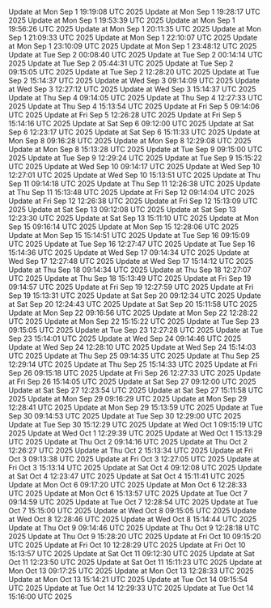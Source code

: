 Update at Mon Sep  1 19:19:08 UTC 2025
Update at Mon Sep  1 19:28:17 UTC 2025
Update at Mon Sep  1 19:53:39 UTC 2025
Update at Mon Sep  1 19:56:26 UTC 2025
Update at Mon Sep  1 20:11:35 UTC 2025
Update at Mon Sep  1 21:09:33 UTC 2025
Update at Mon Sep  1 22:10:07 UTC 2025
Update at Mon Sep  1 23:10:09 UTC 2025
Update at Mon Sep  1 23:48:12 UTC 2025
Update at Tue Sep  2 00:08:40 UTC 2025
Update at Tue Sep  2 00:14:14 UTC 2025
Update at Tue Sep  2 05:44:31 UTC 2025
Update at Tue Sep  2 09:15:05 UTC 2025
Update at Tue Sep  2 12:28:20 UTC 2025
Update at Tue Sep  2 15:14:37 UTC 2025
Update at Wed Sep  3 09:14:09 UTC 2025
Update at Wed Sep  3 12:27:12 UTC 2025
Update at Wed Sep  3 15:14:37 UTC 2025
Update at Thu Sep  4 09:14:05 UTC 2025
Update at Thu Sep  4 12:27:33 UTC 2025
Update at Thu Sep  4 15:13:54 UTC 2025
Update at Fri Sep  5 09:14:06 UTC 2025
Update at Fri Sep  5 12:26:28 UTC 2025
Update at Fri Sep  5 15:14:16 UTC 2025
Update at Sat Sep  6 09:12:00 UTC 2025
Update at Sat Sep  6 12:23:17 UTC 2025
Update at Sat Sep  6 15:11:33 UTC 2025
Update at Mon Sep  8 09:16:28 UTC 2025
Update at Mon Sep  8 12:29:08 UTC 2025
Update at Mon Sep  8 15:13:28 UTC 2025
Update at Tue Sep  9 09:15:00 UTC 2025
Update at Tue Sep  9 12:29:24 UTC 2025
Update at Tue Sep  9 15:15:22 UTC 2025
Update at Wed Sep 10 09:14:17 UTC 2025
Update at Wed Sep 10 12:27:01 UTC 2025
Update at Wed Sep 10 15:13:51 UTC 2025
Update at Thu Sep 11 09:14:18 UTC 2025
Update at Thu Sep 11 12:26:38 UTC 2025
Update at Thu Sep 11 15:13:48 UTC 2025
Update at Fri Sep 12 09:14:04 UTC 2025
Update at Fri Sep 12 12:26:38 UTC 2025
Update at Fri Sep 12 15:13:09 UTC 2025
Update at Sat Sep 13 09:12:08 UTC 2025
Update at Sat Sep 13 12:23:30 UTC 2025
Update at Sat Sep 13 15:11:10 UTC 2025
Update at Mon Sep 15 09:16:14 UTC 2025
Update at Mon Sep 15 12:28:06 UTC 2025
Update at Mon Sep 15 15:14:51 UTC 2025
Update at Tue Sep 16 09:15:09 UTC 2025
Update at Tue Sep 16 12:27:47 UTC 2025
Update at Tue Sep 16 15:14:36 UTC 2025
Update at Wed Sep 17 09:14:34 UTC 2025
Update at Wed Sep 17 12:27:48 UTC 2025
Update at Wed Sep 17 15:14:12 UTC 2025
Update at Thu Sep 18 09:14:34 UTC 2025
Update at Thu Sep 18 12:27:07 UTC 2025
Update at Thu Sep 18 15:13:49 UTC 2025
Update at Fri Sep 19 09:14:57 UTC 2025
Update at Fri Sep 19 12:27:59 UTC 2025
Update at Fri Sep 19 15:13:31 UTC 2025
Update at Sat Sep 20 09:12:34 UTC 2025
Update at Sat Sep 20 12:24:43 UTC 2025
Update at Sat Sep 20 15:11:58 UTC 2025
Update at Mon Sep 22 09:16:56 UTC 2025
Update at Mon Sep 22 12:28:22 UTC 2025
Update at Mon Sep 22 15:15:22 UTC 2025
Update at Tue Sep 23 09:15:05 UTC 2025
Update at Tue Sep 23 12:27:28 UTC 2025
Update at Tue Sep 23 15:14:01 UTC 2025
Update at Wed Sep 24 09:14:46 UTC 2025
Update at Wed Sep 24 12:28:10 UTC 2025
Update at Wed Sep 24 15:14:03 UTC 2025
Update at Thu Sep 25 09:14:35 UTC 2025
Update at Thu Sep 25 12:29:14 UTC 2025
Update at Thu Sep 25 15:14:33 UTC 2025
Update at Fri Sep 26 09:15:18 UTC 2025
Update at Fri Sep 26 12:27:33 UTC 2025
Update at Fri Sep 26 15:14:05 UTC 2025
Update at Sat Sep 27 09:12:00 UTC 2025
Update at Sat Sep 27 12:23:54 UTC 2025
Update at Sat Sep 27 15:11:58 UTC 2025
Update at Mon Sep 29 09:16:29 UTC 2025
Update at Mon Sep 29 12:28:41 UTC 2025
Update at Mon Sep 29 15:13:59 UTC 2025
Update at Tue Sep 30 09:14:53 UTC 2025
Update at Tue Sep 30 12:29:00 UTC 2025
Update at Tue Sep 30 15:12:29 UTC 2025
Update at Wed Oct  1 09:15:19 UTC 2025
Update at Wed Oct  1 12:29:39 UTC 2025
Update at Wed Oct  1 15:13:29 UTC 2025
Update at Thu Oct  2 09:14:16 UTC 2025
Update at Thu Oct  2 12:26:27 UTC 2025
Update at Thu Oct  2 15:13:34 UTC 2025
Update at Fri Oct  3 09:13:38 UTC 2025
Update at Fri Oct  3 12:27:05 UTC 2025
Update at Fri Oct  3 15:13:14 UTC 2025
Update at Sat Oct  4 09:12:08 UTC 2025
Update at Sat Oct  4 12:23:47 UTC 2025
Update at Sat Oct  4 15:11:41 UTC 2025
Update at Mon Oct  6 09:17:20 UTC 2025
Update at Mon Oct  6 12:28:33 UTC 2025
Update at Mon Oct  6 15:13:57 UTC 2025
Update at Tue Oct  7 09:14:59 UTC 2025
Update at Tue Oct  7 12:28:54 UTC 2025
Update at Tue Oct  7 15:15:00 UTC 2025
Update at Wed Oct  8 09:15:05 UTC 2025
Update at Wed Oct  8 12:28:46 UTC 2025
Update at Wed Oct  8 15:14:44 UTC 2025
Update at Thu Oct  9 09:14:46 UTC 2025
Update at Thu Oct  9 12:28:18 UTC 2025
Update at Thu Oct  9 15:28:20 UTC 2025
Update at Fri Oct 10 09:15:20 UTC 2025
Update at Fri Oct 10 12:28:29 UTC 2025
Update at Fri Oct 10 15:13:57 UTC 2025
Update at Sat Oct 11 09:12:30 UTC 2025
Update at Sat Oct 11 12:23:50 UTC 2025
Update at Sat Oct 11 15:11:23 UTC 2025
Update at Mon Oct 13 09:17:25 UTC 2025
Update at Mon Oct 13 12:28:33 UTC 2025
Update at Mon Oct 13 15:14:21 UTC 2025
Update at Tue Oct 14 09:15:54 UTC 2025
Update at Tue Oct 14 12:29:33 UTC 2025
Update at Tue Oct 14 15:16:00 UTC 2025
